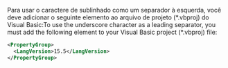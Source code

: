 
<span data-ttu-id="c5f26-101">Para usar o caractere de sublinhado como um separador à esquerda, você deve adicionar o seguinte elemento ao arquivo de projeto (\*.vbproj) do Visual Basic:</span><span class="sxs-lookup"><span data-stu-id="c5f26-101">To use the underscore character as a leading separator, you must add the following element to your Visual Basic project (\*.vbproj) file:</span></span>

```xml
<PropertyGroup>
  <LangVersion>15.5</LangVersion>
</PropertyGroup>
```
